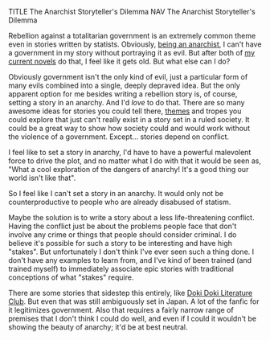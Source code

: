 TITLE The Anarchist Storyteller's Dilemma
NAV The Anarchist Storyteller's Dilemma

Rebellion against a totalitarian government is an extremely common theme even in stories written by statists. Obviously, [being an anarchist](/protagonism/anarchism), I can't have a government in my story without portraying it as evil. But after both of [my current novels](/works/) do that, I feel like it gets old. But what else can I do?

Obviously government isn't the only kind of evil, just a particular form of many evils combined into a single, deeply depraved idea. But the only apparent option for me besides writing a rebellion story is, of course, setting a story in an anarchy. And I'd *love* to do that. There are so many awesome ideas for stories you could tell there, [themes](themes) and tropes you could explore that just can't really exist in a story set in a ruled society. It could be a great way to show how society could and would work without the violence of a government. Except... stories depend on conflict.

I feel like to set a story in anarchy, I'd have to have a powerful malevolent force to drive the plot, and no matter what I do with that it would be seen as, "What a cool exploration of the dangers of anarchy! It's a good thing our world isn't like that".

So I feel like I can't set a story in an anarchy. It would only not be counterproductive to people who are already disabused of statism.

Maybe the solution is to write a story about a less life-threatening conflict. Having the conflict just be about the problems people face that don't involve any crime or things that people should consider criminal. I do believe it's possible for such a story to be interesting and have high "stakes". But unfortunately I don't think I've ever seen such a thing done. I don't have any examples to learn from, and I've kind of been trained (and trained myself) to immediately associate epic stories with traditional conceptions of what "stakes" require.

There are some stories that sidestep this entirely, like [Doki Doki Literature Club](/reviews/ddlc). But even that was still ambiguously set in Japan. A lot of the fanfic for it legitimizes government. Also that requires a fairly narrow range of premises that I don't think I could do well, and even if I could it wouldn't be showing the beauty of anarchy; it'd be at best neutral.

